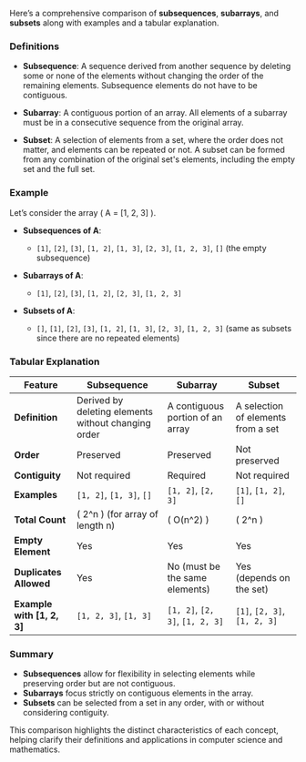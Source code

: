 Here’s a comprehensive comparison of **subsequences**, **subarrays**, and **subsets** along with examples and a tabular explanation.

### Definitions

- **Subsequence**: A sequence derived from another sequence by deleting some or none of the elements without changing the order of the remaining elements. Subsequence elements do not have to be contiguous.

- **Subarray**: A contiguous portion of an array. All elements of a subarray must be in a consecutive sequence from the original array.

- **Subset**: A selection of elements from a set, where the order does not matter, and elements can be repeated or not. A subset can be formed from any combination of the original set's elements, including the empty set and the full set.

### Example
Let’s consider the array \( A = [1, 2, 3] \).

- **Subsequences of A**:
    - `[1]`, `[2]`, `[3]`, `[1, 2]`, `[1, 3]`, `[2, 3]`, `[1, 2, 3]`, `[]` (the empty subsequence)

- **Subarrays of A**:
    - `[1]`, `[2]`, `[3]`, `[1, 2]`, `[2, 3]`, `[1, 2, 3]`

- **Subsets of A**:
    - `[]`, `[1]`, `[2]`, `[3]`, `[1, 2]`, `[1, 3]`, `[2, 3]`, `[1, 2, 3]` (same as subsets since there are no repeated elements)

### Tabular Explanation

| Feature                | Subsequence                           | Subarray                               | Subset                               |
|------------------------|---------------------------------------|---------------------------------------|-------------------------------------|
| **Definition**         | Derived by deleting elements without changing order | A contiguous portion of an array      | A selection of elements from a set  |
| **Order**              | Preserved                             | Preserved                             | Not preserved                        |
| **Contiguity**        | Not required                          | Required                               | Not required                         |
| **Examples**           | `[1, 2]`, `[1, 3]`, `[]`             | `[1, 2]`, `[2, 3]`                   | `[1]`, `[1, 2]`, `[]`               |
| **Total Count**        | \( 2^n \) (for array of length n)   | \( O(n^2) \)                         | \( 2^n \)                           |
| **Empty Element**      | Yes                                   | Yes                                   | Yes                                 |
| **Duplicates Allowed** | Yes                                   | No (must be the same elements)       | Yes (depends on the set)           |
| **Example with [1, 2, 3]** | `[1, 2, 3]`, `[1, 3]`          | `[1, 2]`, `[2, 3]`, `[1, 2, 3]`      | `[1]`, `[2, 3]`, `[1, 2, 3]`       |

### Summary

- **Subsequences** allow for flexibility in selecting elements while preserving order but are not contiguous.
- **Subarrays** focus strictly on contiguous elements in the array.
- **Subsets** can be selected from a set in any order, with or without considering contiguity.

This comparison highlights the distinct characteristics of each concept, helping clarify their definitions and applications in computer science and mathematics.